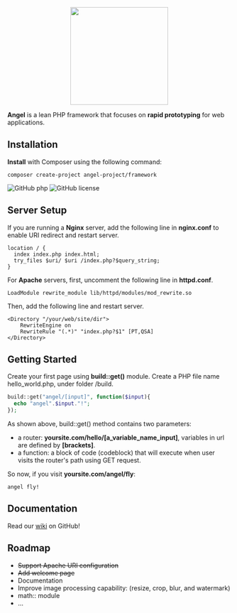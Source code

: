 <p align="center"><img width="220" src="http://www.zuggr.com/file/angel.jpg"></p>

**Angel** is a lean PHP framework that focuses on **rapid prototyping** for web applications.

Installation
-------------
**Install** with Composer using the following command:
```
composer create-project angel-project/framework
```
![GitHub php](https://img.shields.io/packagist/php-v/symfony/symfony.svg)
![GitHub license](https://img.shields.io/cocoapods/l/AFNetworking.svg)

Server Setup
-------------
If you are running a **Nginx** server, add the following line in **nginx.conf** to enable URI redirect and restart server.
```Nginx
location / {
  index index.php index.html;
  try_files $uri/ $uri /index.php?$query_string;
}
```
For **Apache** servers, first, uncomment the following line in **httpd.conf**.
```ApacheConf
LoadModule rewrite_module lib/httpd/modules/mod_rewrite.so
```
Then, add the following line and restart server.
```ApacheConf
<Directory "/your/web/site/dir">
	RewriteEngine on
	RewriteRule "(.*)" "index.php?$1" [PT,QSA]
</Directory>
```

Getting Started
-------------
Create your first page using **build::get()** module. Create a PHP file name hello_world.php, under folder /build.
```php
build::get("angel/[input]", function($input){
  echo "angel".$input."!";
});
```
As shown above, build::get() method contains two parameters:
* a router: **yoursite.com/hello/[a_variable_name_input]**, variables in url are defined by **[brackets]**.
* a function: a block of code (codeblock) that will execute when user visits the router's path using GET request.

So now, if you visit **yoursite.com/angel/fly**:
```
angel fly!
```

Documentation
-------------
Read our [wiki](https://github.com/angel-framework/project/wiki) on GitHub!

Roadmap
-------------
* ~~Support Apache URI configuration~~
* ~~Add welcome page~~
* Documentation
* Improve image processing capability: (resize, crop, blur, and watermark)
* math:: module
* ...
